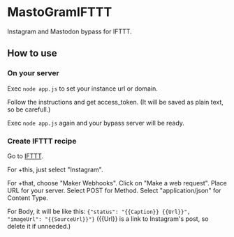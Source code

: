 # MastoGramIFTTT

Instagram and Mastodon bypass for IFTTT.

## How to use
### On your server
Exec `node app.js` to set your instance url or domain.

Follow the instructions and get access_token.
(It will be saved as plain text, so be carefull.)

Exec `node app.js` again and your bypass server will be ready.

### Create IFTTT recipe
Go to [IFTTT](https://ifttt.com/create/).

For +this, just select "Instagram".

For +that, choose "Maker Webhooks".
Click on "Make a web request".
Place URL for your server.
Select POST for Method.
Select "application/json" for Content Type.

For Body, it will be like this:
`
{"status": "{{Caption}} {{Url}}", "imageUrl": "{{SourceUrl}}"}
`
({{Url}} is a link to Instagram's post, so delete it if unneeded.)
